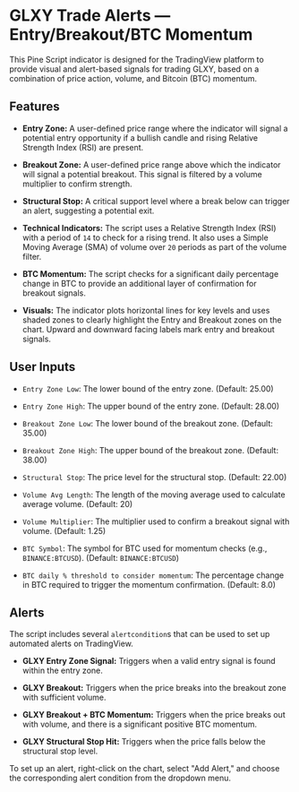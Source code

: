 # GLXY Trade Alerts — Entry/Breakout/BTC Momentum

This Pine Script indicator is designed for the TradingView platform to provide visual and alert-based signals for trading GLXY, based on a combination of price action, volume, and Bitcoin (BTC) momentum.

## Features

* **Entry Zone:** A user-defined price range where the indicator will signal a potential entry opportunity if a bullish candle and rising Relative Strength Index (RSI) are present.

* **Breakout Zone:** A user-defined price range above which the indicator will signal a potential breakout. This signal is filtered by a volume multiplier to confirm strength.

* **Structural Stop:** A critical support level where a break below can trigger an alert, suggesting a potential exit.

* **Technical Indicators:** The script uses a Relative Strength Index (RSI) with a period of `14` to check for a rising trend. It also uses a Simple Moving Average (SMA) of volume over `20` periods as part of the volume filter.

* **BTC Momentum:** The script checks for a significant daily percentage change in BTC to provide an additional layer of confirmation for breakout signals.

* **Visuals:** The indicator plots horizontal lines for key levels and uses shaded zones to clearly highlight the Entry and Breakout zones on the chart. Upward and downward facing labels mark entry and breakout signals.

## User Inputs

* `Entry Zone Low`: The lower bound of the entry zone. (Default: 25.00)

* `Entry Zone High`: The upper bound of the entry zone. (Default: 28.00)

* `Breakout Zone Low`: The lower bound of the breakout zone. (Default: 35.00)

* `Breakout Zone High`: The upper bound of the breakout zone. (Default: 38.00)

* `Structural Stop`: The price level for the structural stop. (Default: 22.00)

* `Volume Avg Length`: The length of the moving average used to calculate average volume. (Default: 20)

* `Volume Multiplier`: The multiplier used to confirm a breakout signal with volume. (Default: 1.25)

* `BTC Symbol`: The symbol for BTC used for momentum checks (e.g., `BINANCE:BTCUSD`). (Default: `BINANCE:BTCUSD`)

* `BTC daily % threshold to consider momentum`: The percentage change in BTC required to trigger the momentum confirmation. (Default: 8.0)

## Alerts

The script includes several `alertcondition`s that can be used to set up automated alerts on TradingView.

* **GLXY Entry Zone Signal:** Triggers when a valid entry signal is found within the entry zone.

* **GLXY Breakout:** Triggers when the price breaks into the breakout zone with sufficient volume.

* **GLXY Breakout + BTC Momentum:** Triggers when the price breaks out with volume, and there is a significant positive BTC momentum.

* **GLXY Structural Stop Hit:** Triggers when the price falls below the structural stop level.

To set up an alert, right-click on the chart, select "Add Alert," and choose the corresponding alert condition from the dropdown menu.

